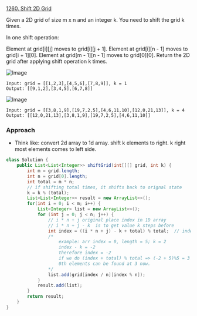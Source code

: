 
[1260. Shift 2D Grid]()

Given a 2D grid of size m x n and an integer k. You need to shift the grid k times.

In one shift operation:

Element at grid[i][j] moves to grid[i][j + 1].
Element at grid[i][n - 1] moves to grid[i + 1][0].
Element at grid[m - 1][n - 1] moves to grid[0][0].
Return the 2D grid after applying shift operation k times.

 ![Image](https://assets.leetcode.com/uploads/2019/11/05/e1.png)

```text
Input: grid = [[1,2,3],[4,5,6],[7,8,9]], k = 1
Output: [[9,1,2],[3,4,5],[6,7,8]]
```

 ![Image](https://assets.leetcode.com/uploads/2019/11/05/e2.png)

 ```text
Input: grid = [[3,8,1,9],[19,7,2,5],[4,6,11,10],[12,0,21,13]], k = 4
Output: [[12,0,21,13],[3,8,1,9],[19,7,2,5],[4,6,11,10]]
 ```

### Approach 

- Think like: convert 2d array to 1d array. shift k elements to right. k right most elements comes to left side.


```java
class Solution {
    public List<List<Integer>> shiftGrid(int[][] grid, int k) {
        int m = grid.length;
        int n = grid[0].length;
        int total = m * n;
        // if shifting total times, it shifts back to orignal state
        k = k % (total);
        List<List<Integer>> result = new ArrayList<>();
        for(int i = 0; i < m; i++) {
            List<Integer> list = new ArrayList<>();
            for (int j = 0; j < n; j++) {   
                // i * n + j original place index in 1D array
                // i * n + j - k  is to get value k steps before                 
                int index = ((i * n + j) - k + total) % total;  // index could be -ve. this is a trick to convert -ve to +ve. By adding total and modulos total.
                /*
                    example: arr index = 0, length = 5; k = 2
                    index - k = -2 
                    therefore index = -2
                    if we do (index + total) % total => (-2 + 5)%5 = 3
                    0th elements can be found at 3 now.
                */
                list.add(grid[index / n][index % n]);
            }
            result.add(list);
        }
        return result;
    }
}
```